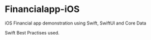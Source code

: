 # Financialapp-iOS
iOS Financial app demonstration using Swift, SwiftUI and Core Data

Swift Best Practises used.
